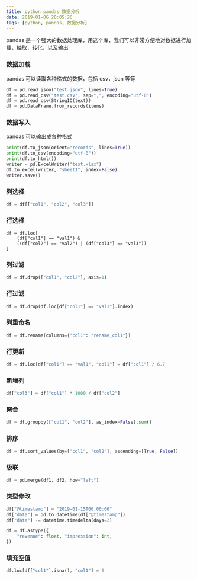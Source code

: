 ```yaml
---
title: python pandas 数据分析
date: 2019-01-06 20:05:26
tags: [python, pandas, 数据分析]
---
```


pandas 是一个强大的数据处理库，用这个库，我们可以非常方便地对数据进行加载，抽取，转化，以及输出


### 数据加载

pandas 可以读取各种格式的数据，包括 csv，json 等等

``` python
df = pd.read_json("test.json", lines=True)
df = pd.read_csv("test.csv", sep=",", encoding="utf-8")
df = pd.read_csv(StringIO(text))
df = pd.DataFrame.from_records(items)
```

### 数据写入

pandas 可以输出成各种格式

``` python
print(df.to_json(orient="records", lines=True))
print(df.to_csv(encoding="utf-8"))
print(df.to_html())
writer = pd.ExcelWriter("test.xlsx")
df.to_excel(writer, "sheet1", index=False)
writer.save()
```

### 列选择

``` python
df = df[["col1", "col2", "col3"]]
```

### 行选择

```
df = df.loc[
    (df["col1"] == "val1") &
    ((df["col2"] == "val2") | (df["col3"] == "val3"))
]
```

### 列过滤

``` python
df = df.drop(["col1", "col2"], axis=1)
```

### 行过滤

``` python
df = df.drop(df.loc[df["col1"] == "val1"].index)
```

### 列重命名

``` python
df = df.rename(columns={"col1": "rename_col1"})
```

### 行更新

``` python
df = df.loc[df["col1"] == "val1", "col1"] = df["col1"] / 6.7
```

### 新增列

``` python
df["col3"] = df["col1"] * 1000 / df["col2"]
```

### 聚合

``` python
df = df.groupby(["col1", "col2"], as_index=False).sum()
```

### 排序

``` python
df = df.sort_values(by=["col1", "col2"], ascending=[True, False])
```

### 级联

``` python
df = pd.merge(df1, df2, how="left")
```

### 类型修改

``` python
df["@timestamp"] = "2019-01-15T00:00:00"
df["date"] = pd.to_datetime(df["@timestamp"])
df["date"] -= datetime.timedelta(days=2)

df = df.astype({
    "revenue": float, "impression": int,
})
```

### 填充空值

``` python
df.loc[df["col1"].isna(), "col1"] = 0
```
